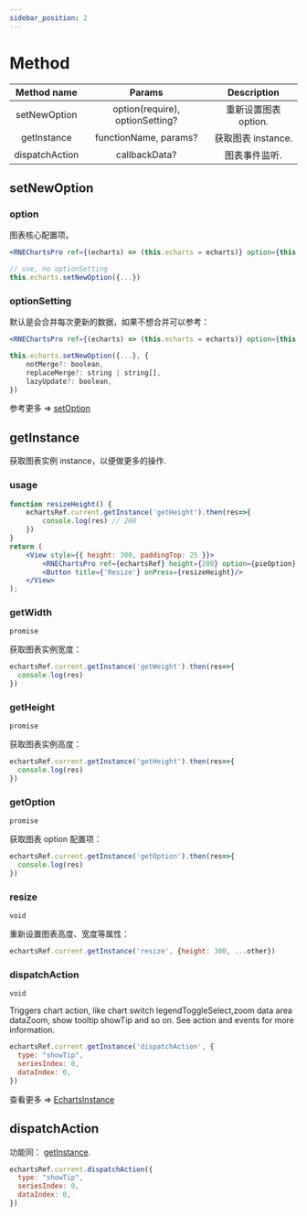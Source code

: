 ```yaml
---
sidebar_position: 2
---
```


# Method

| Method name  |             Params             |                     Description                     |
| :----------: | :----------------------------: | :-------------------------------------------------: |
| setNewOption | option(require), optionSetting? |          重新设置图表 option.            |
| getInstance | functionName, params? |           获取图表 instance.            |
|   dispatchAction    |          callbackData?          | 图表事件监听. |

## setNewOption
### option
图表核心配置项。

```jsx
<RNEChartsPro ref={(echarts) => (this.echarts = echarts)} option={this.state.options}/>

// use, no optionSetting
this.echarts.setNewOption({...})
```

### optionSetting
默认是会合并每次更新的数据，如果不想合并可以参考：

```jsx
<RNEChartsPro ref={(echarts) => (this.echarts = echarts)} option={this.state.options}/>

this.echarts.setNewOption({...}, {
    notMerge?: boolean,
    replaceMerge?: string | string[],
    lazyUpdate?: boolean,
})
```
参考更多 => [setOption](https://echarts.apache.org/zh/api.html#echartsInstance.setOption)

## getInstance
获取图表实例 instance，以便做更多的操作.

### usage
```jsx
function resizeHeight() {
    echartsRef.current.getInstance('getHeight').then(res=>{
        console.log(res) // 200
    })
}
return (
    <View style={{ height: 300, paddingTop: 25 }}>
        <RNEChartsPro ref={echartsRef} height={200} option={pieOption} />
        <Button title={'Resize'} onPress={resizeHeight}/>
    </View>
);
```

### getWidth
`promise`

获取图表实例宽度：
```jsx
echartsRef.current.getInstance('getWeight').then(res=>{
  console.log(res)
})
```

### getHeight
`promise`

获取图表实例高度：
```jsx
echartsRef.current.getInstance('getHeight').then(res=>{
  console.log(res)
})
```

### getOption
`promise`

获取图表 option 配置项：
```jsx
echartsRef.current.getInstance('getOption').then(res=>{
  console.log(res)
})
```

### resize
`void`

重新设置图表高度、宽度等属性：
```jsx
echartsRef.current.getInstance('resize', {height: 300, ...other})
```

### dispatchAction
`void`

Triggers chart action, like chart switch legendToggleSelect,zoom data area dataZoom, show tooltip showTip and so on. See action and events for more information.
```jsx
echartsRef.current.getInstance('dispatchAction', {
  type: "showTip",
  seriesIndex: 0,
  dataIndex: 0,
})
```
查看更多 => [EchartsInstance](https://echarts.apache.org/zh/api.html#echartsInstance)

## dispatchAction
功能同： [getInstance](#getinstance).
```jsx
echartsRef.current.dispatchAction({
  type: "showTip",
  seriesIndex: 0,
  dataIndex: 0,
})
```
